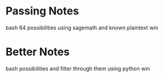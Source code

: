 # Passing Notes
bash 64 possibilities using sagemath and known plaintext
win
# Better Notes
bash possibilities and filter through them using python
win
